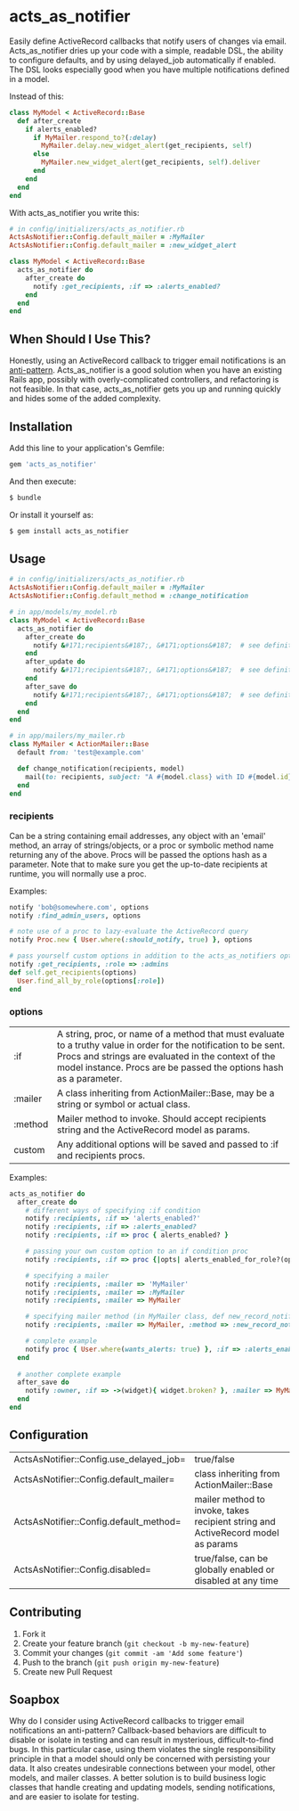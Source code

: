 # acts_as_notifier

Easily define ActiveRecord callbacks that notify users of changes via email. Acts_as_notifier dries up your code with
a simple, readable DSL, the ability to configure defaults, and by using delayed_job automatically if enabled. The DSL
looks especially good when you have multiple notifications defined in a model.

Instead of this:

```ruby
class MyModel < ActiveRecord::Base
  def after_create
    if alerts_enabled?
      if MyMailer.respond_to?(:delay)
        MyMailer.delay.new_widget_alert(get_recipients, self)
      else
        MyMailer.new_widget_alert(get_recipients, self).deliver
      end
    end
  end
end
```

With acts_as_notifier you write this:

```ruby
# in config/initializers/acts_as_notifier.rb
ActsAsNotifier::Config.default_mailer = :MyMailer
ActsAsNotifier::Config.default_mailer = :new_widget_alert

class MyModel < ActiveRecord::Base
  acts_as_notifier do
    after_create do
      notify :get_recipients, :if => :alerts_enabled?
    end
  end
end
```

## When Should I Use This?

Honestly, using an ActiveRecord callback to trigger email notifications is an [anti-pattern](#soapbox).
Acts_as_notifier is a good solution when you have an existing Rails app, possibly with overly-complicated controllers,
and refactoring is not feasible. In that case, acts_as_notifier gets you up and running quickly and hides some of the
added complexity.

## Installation

Add this line to your application's Gemfile:

```ruby
gem 'acts_as_notifier'
```

And then execute:

```ruby
$ bundle
```

Or install it yourself as:

```ruby
$ gem install acts_as_notifier
```

## Usage

```ruby
# in config/initializers/acts_as_notifier.rb
ActsAsNotifier::Config.default_mailer = :MyMailer
ActsAsNotifier::Config.default_method = :change_notification

# in app/models/my_model.rb
class MyModel < ActiveRecord::Base
  acts_as_notifier do
    after_create do
      notify &#171;recipients&#187;, &#171;options&#187;  # see definitions below
    end
    after_update do
      notify &#171;recipients&#187;, &#171;options&#187;  # see definitions below
    end
    after_save do
      notify &#171;recipients&#187;, &#171;options&#187;  # see definitions below
    end
  end
end

# in app/mailers/my_mailer.rb
class MyMailer < ActionMailer::Base
  default from: 'test@example.com'

  def change_notification(recipients, model)
    mail(to: recipients, subject: "A #{model.class} with ID #{model.id} was changed")
  end
end
```

### recipients

Can be a string containing email addresses, any object with an 'email' method, an array of strings/objects,
or a proc or symbolic method name returning any of the above. Procs will be passed the options hash as a parameter.
Note that to make sure you get the up-to-date recipients at runtime, you will normally use a proc.

Examples:

```ruby
notify 'bob@somewhere.com', options
notify :find_admin_users, options

# note use of a proc to lazy-evaluate the ActiveRecord query
notify Proc.new { User.where(:should_notify, true) }, options

# pass yourself custom options in addition to the acts_as_notifiers options
notify :get_recipients, :role => :admins
def self.get_recipients(options)
  User.find_all_by_role(options[:role])
end
```

### options

<table>
<tr><td>:if</td><td>A string, proc, or name of a method that must evaluate to a truthy value in order for the notification to be sent. Procs and strings are evaluated in the context of the model instance. Procs are be passed the options hash as a parameter.</td></tr>
<tr><td>:mailer</td><td>A class inheriting from ActionMailer::Base, may be a string or symbol or actual class.</td></tr>
<tr><td>:method</td><td>Mailer method to invoke. Should accept recipients string and the ActiveRecord model as params.</td></tr>
<tr><td>custom</td><td>Any additional options will be saved and passed to :if and recipients procs.</td></tr>
</table>

Examples:


```ruby
acts_as_notifier do
  after_create do
    # different ways of specifying :if condition
    notify :recipients, :if => 'alerts_enabled?'
    notify :recipients, :if => :alerts_enabled?
    notify :recipients, :if => proc { alerts_enabled? }

    # passing your own custom option to an if condition proc
    notify :recipients, :if => proc {|opts| alerts_enabled_for_role?(opts[:role]) }, :role => :admin

    # specifying a mailer
    notify :recipients, :mailer => 'MyMailer'
    notify :recipients, :mailer => :MyMailer
    notify :recipients, :mailer => MyMailer

    # specifying mailer method (in MyMailer class, def new_record_notification(recipients, model))
    notify :recipients, :mailer => MyMailer, :method => :new_record_notification

    # complete example
    notify proc { User.where(wants_alerts: true) }, :if => :alerts_enabled?, :mailer => MyMailer, :method => :new_widget_alert
  end
                                                                                  x
  # another complete example
  after_save do
    notify :owner, :if => ->(widget){ widget.broken? }, :mailer => MyMailer, :method => :broken_widget_alert
  end
end
```

## Configuration

<table>
<tr><td>ActsAsNotifier::Config.use_delayed_job=</td><td>true/false</td></tr>
<tr><td>ActsAsNotifier::Config.default_mailer=</td><td>class inheriting from ActionMailer::Base</td></tr>
<tr><td>ActsAsNotifier::Config.default_method=</td><td>mailer method to invoke, takes recipient string and ActiveRecord model as params</td></tr>
<tr><td>ActsAsNotifier::Config.disabled=</td><td>true/false, can be globally enabled or disabled at any time</td></tr>
</table>

## Contributing

1. Fork it
2. Create your feature branch (`git checkout -b my-new-feature`)
3. Commit your changes (`git commit -am 'Add some feature'`)
4. Push to the branch (`git push origin my-new-feature`)
5. Create new Pull Request

## <a name="soapbox"></a>Soapbox

Why do I consider using ActiveRecord callbacks to trigger email notifications an anti-pattern? Callback-based behaviors
are difficult to disable or isolate in testing and can result in mysterious, difficult-to-find bugs. In this particular
case, using them violates the single responsibility principle in that a model should only be concerned with persisting
your data. It also creates undesirable connections between your model, other models, and mailer classes. A better
solution is to build business logic classes that handle creating and updating models, sending notifications, and are
easier to isolate for testing.
